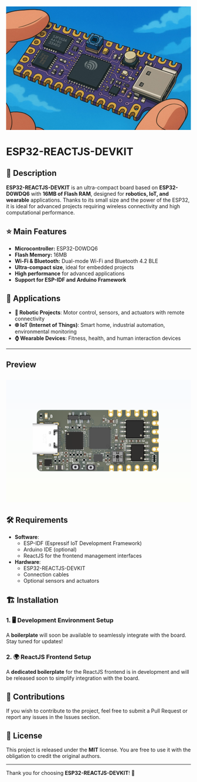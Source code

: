 ![ESP32-REACTJS-DEVKIT](assets/banner.jpg)

# ESP32-REACTJS-DEVKIT

## 📖 Description
**ESP32-REACTJS-DEVKIT** is an ultra-compact board based on **ESP32-D0WDQ6** with **16MB of Flash RAM**, designed for **robotics, IoT, and wearable** applications. Thanks to its small size and the power of the ESP32, it is ideal for advanced projects requiring wireless connectivity and high computational performance.

## ⭐ Main Features
- **Microcontroller:** ESP32-D0WDQ6
- **Flash Memory:** 16MB
- **Wi-Fi & Bluetooth:** Dual-mode Wi-Fi and Bluetooth 4.2 BLE
- **Ultra-compact size**, ideal for embedded projects
- **High performance** for advanced applications
- **Support for ESP-IDF and Arduino Framework**

## 🔧 Applications
- **🤖 Robotic Projects**: Motor control, sensors, and actuators with remote connectivity
- **🌐 IoT (Internet of Things)**: Smart home, industrial automation, environmental monitoring
- **⌚ Wearable Devices**: Fitness, health, and human interaction devices

---
## Preview
![Preview 2](assets/2.png)
---

## 🛠️ Requirements
- **Software**:
  - ESP-IDF (Espressif IoT Development Framework)
  - Arduino IDE (optional)
  - ReactJS for the frontend management interfaces
- **Hardware**:
  - ESP32-REACTJS-DEVKIT
  - Connection cables
  - Optional sensors and actuators

## 🏗️ Installation
### 1. 🖥️ Development Environment Setup
A **boilerplate** will soon be available to seamlessly integrate with the board. Stay tuned for updates!

### 2. 🌍 ReactJS Frontend Setup
A **dedicated boilerplate** for the ReactJS frontend is in development and will be released soon to simplify integration with the board.

## 🤝 Contributions
If you wish to contribute to the project, feel free to submit a Pull Request or report any issues in the Issues section.

## 📜 License
This project is released under the **MIT** license. You are free to use it with the obligation to credit the original authors.

---

Thank you for choosing **ESP32-REACTJS-DEVKIT**! 🚀

